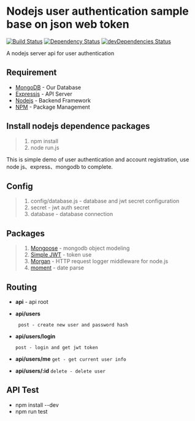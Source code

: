 # Nodejs user authentication sample base on json web token #

[![Build Status](https://travis-ci.org/weihanchen/User_Authentication_Nodejs.svg?branch=master)](https://travis-ci.org/weihanchen/User_Authentication_Nodejs)
[![Dependency Status](https://david-dm.org/weihanchen/NodeJS_User_Authentication.svg)](https://david-dm.org/weihanchen/NodeJS_User_Authentication)
[![devDependencies Status](https://david-dm.org/weihanchen/NodeJS_User_Authentication/dev-status.svg)](https://david-dm.org/weihanchen/NodeJS_User_Authentication?type=dev)

A nodejs server api for user authentication
## Requirement ##
* [MongoDB](https://www.mongodb.com/) - Our Database
* [Expressjs](http://expressjs.com/zh-tw/) - API Server
* [Nodejs](https://nodejs.org/en/) - Backend Framework
* [NPM](https://www.npmjs.com/) - Package Management

## Install nodejs dependence packages ##
>1. npm install
>2. node run.js 

This is simple demo of user authentication and account registration, use node js、express、mongodb to complete.

## Config ##
>1. config/database.js - database and jwt secret configuration
>2. secret - jwt auth secret
>3. database - database connection

## Packages ##
>1. [Mongoose](http://mongoosejs.com/) - mongodb object modeling
>2. [Simple JWT](https://www.npmjs.com/package/jwt-simple) - token use
>3. [Morgan](https://github.com/expressjs/morgan) - HTTP request logger middleware for node.js
>4. [moment](http://momentjs.com/docs/) - date parse

## Routing ##
* **api** - api root

* **api/users**

  ` post - create new user and password hash`


* **api/users/login**

	`post - login and get jwt token`

* **api/users/me**
	`get - get current user info`

* **api/users/:id**
	`delete - delete user`

## API Test ##
* npm install --dev
* npm run test
